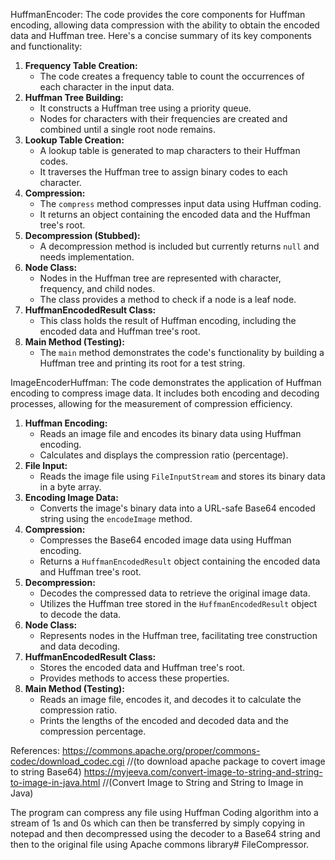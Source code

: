 HuffmanEncoder: The code provides the core components for Huffman encoding, allowing data compression with the ability to obtain the encoded data and Huffman tree.
Here's a concise summary of its key components and functionality:
1. **Frequency Table Creation:**
   - The code creates a frequency table to count the occurrences of each character in the input data.
2. **Huffman Tree Building:**
   - It constructs a Huffman tree using a priority queue.
   - Nodes for characters with their frequencies are created and combined until a single root node remains.
3. **Lookup Table Creation:**
   - A lookup table is generated to map characters to their Huffman codes.
   - It traverses the Huffman tree to assign binary codes to each character.
4. **Compression:**
   - The `compress` method compresses input data using Huffman coding.
   - It returns an object containing the encoded data and the Huffman tree's root.
5. **Decompression (Stubbed):**
   - A decompression method is included but currently returns `null` and needs implementation.
6. **Node Class:**
   - Nodes in the Huffman tree are represented with character, frequency, and child nodes.
   - The class provides a method to check if a node is a leaf node.
7. **HuffmanEncodedResult Class:**
   - This class holds the result of Huffman encoding, including the encoded data and Huffman tree's root.
8. **Main Method (Testing):**
   - The `main` method demonstrates the code's functionality by building a Huffman tree and printing its root for a test string.
  
ImageEncoderHuffman: The code demonstrates the application of Huffman encoding to compress image data. It includes both encoding and decoding processes, allowing for the measurement of compression efficiency.
1. **Huffman Encoding:**
   - Reads an image file and encodes its binary data using Huffman encoding.
   - Calculates and displays the compression ratio (percentage).
2. **File Input:**
   - Reads the image file using `FileInputStream` and stores its binary data in a byte array.
3. **Encoding Image Data:**
   - Converts the image's binary data into a URL-safe Base64 encoded string using the `encodeImage` method.
4. **Compression:**
   - Compresses the Base64 encoded image data using Huffman encoding.
   - Returns a `HuffmanEncodedResult` object containing the encoded data and Huffman tree's root.
5. **Decompression:**
   - Decodes the compressed data to retrieve the original image data.
   - Utilizes the Huffman tree stored in the `HuffmanEncodedResult` object to decode the data.
6. **Node Class:**
   - Represents nodes in the Huffman tree, facilitating tree construction and data decoding.
7. **HuffmanEncodedResult Class:**
   - Stores the encoded data and Huffman tree's root.
   - Provides methods to access these properties.
8. **Main Method (Testing):**
   - Reads an image file, encodes it, and decodes it to calculate the compression ratio.
   - Prints the lengths of the encoded and decoded data and the compression percentage.

References: https://commons.apache.org/proper/commons-codec/download_codec.cgi //(to download apache package to covert image to string Base64) https://myjeeva.com/convert-image-to-string-and-string-to-image-in-java.html //(Convert Image to String and String to Image in Java)

The program can compress any file using Huffman Coding algorithm into a stream of 1s and 0s which can then be transferred by simply copying in notepad and then decompressed using the decoder to a Base64 string and then to the original file using Apache commons library# FileCompressor.
